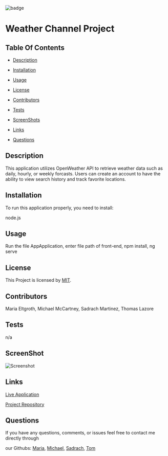   ![badge](https://img.shields.io/badge/license-MIT-brightgreen)
  
  # Weather Channel Project
  

  ## Table Of Contents

  * [Description](#description)

  * [Installation](#installation)

  * [Usage](#usage)

  * [License](#license)

  * [Contributors](#contributors)

  * [Tests](#tests)

  * [ScreenShots](#screenshots)

  * [Links](#links)

  * [Questions](#questions)

  ## Description

  This application utilizes OpenWeather API to retrieve weather data such as daily, hourly, or weekly forcasts. Users can create an account to have the ability to view search history and track favorite locations.
  
  ## Installation

  To run this application properly, you need to install:
  
  node.js
  

  ## Usage
  
  Run the file AppApplication, enter file path of front-end, npm install, ng serve
  
  
  ## License
  
  This Project is licensed by [MIT](https://choosealicense.com/licenses/mit/).
  
  ## Contributors

  Maria Eltgroth, Michael McCartney, Sadrach Martinez, Thomas Lazore
  
  ## Tests
  
  n/a

  ## ScreenShot

  ![Screenshot]()

  ## Links

  [Live Application]()

  [Project Repository](https://github.com/tlaze/weather-channel-program)
  
  
  ## Questions

  If you have any questions, comments, or issues feel free to contact me directly through
  
  our Githubs: [Maria](https://github.com/mdiazelt), [Michael](https://github.com/mmccartneycs), [Sadrach](https://github.com/sadrachm), [Tom](https://github.com/tlaze)
  
  
  
